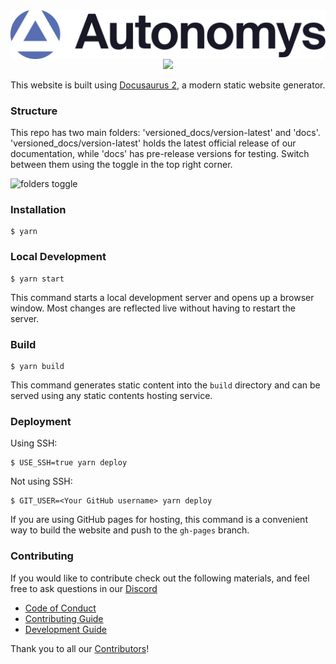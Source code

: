 <img src="./static/img/autonomys-network.png" align="center" />
<div style="text-align: center;">
    <a title="Crowdin" target="_blank" href="https://crowdin.com/project/subspace-docs"><img src="https://badges.crowdin.net/subspace-docs/localized.svg"></a>
</div>


This website is built using [Docusaurus 2](https://docusaurus.io/), a modern static website generator.

### Structure

This repo has two main folders: 'versioned_docs/version-latest' and 'docs'. 'versioned_docs/version-latest' holds the latest official release of our documentation, while 'docs' has pre-release versions for testing. Switch between them using the toggle in the top right corner.

![folders toggle](static/img/doc-imgs/read-me/versioned-docs-toggle.png)


### Installation

```
$ yarn
```

### Local Development

```
$ yarn start
```

This command starts a local development server and opens up a browser window. Most changes are reflected live without having to restart the server.

### Build

```
$ yarn build
```

This command generates static content into the `build` directory and can be served using any static contents hosting service.

### Deployment

Using SSH:

```
$ USE_SSH=true yarn deploy
```

Not using SSH:

```
$ GIT_USER=<Your GitHub username> yarn deploy
```

If you are using GitHub pages for hosting, this command is a convenient way to build the website and push to the `gh-pages` branch.

### Contributing

If you would like to contribute check out the following materials, and feel free to ask questions in our [Discord](https://discord.gg/subspace-network)

- [Code of Conduct](CODE_OF_CONDUCT.md)
- [Contributing Guide](CONTRIBUTING.md)
- [Development Guide](DEVELOPMENT.md)

Thank you to all our [Contributors](https://github.com/autonomys/subspace-docs/graphs/contributors)!
